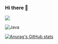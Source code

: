 ### Hi there 👋

<!--
**rinklove/rinklove** is a ✨ _special_ ✨ repository because its `README.md` (this file) appears on your GitHub profile.

Here are some ideas to get you started:

- 🔭 I’m currently working on ...
- 🌱 I’m currently learning ...
- 👯 I’m looking to collaborate on ...
- 🤔 I’m looking for help with ...
- 💬 Ask me about ...
- 📫 How to reach me: ...
- 😄 Pronouns: ...
- ⚡ Fun fact: ...
-->
<a href="https://hits.seeyoufarm.com"><img src="https://hits.seeyoufarm.com/api/count/incr/badge.svg?url=https%3A%2F%2Fgithub.com%2Fgjbae1212%2Fhit-counterhttps%3A%2F%2Fgithub.com%2Frinklove%2Frinklove.git&count_bg=%23489023&title_bg=%23555555&icon=&icon_color=%2326921F&title=hits&edge_flat=false"/></a>

![Java](https://img.shields.io/badge/Java-007396.svg?&style=for-the-badge&logo=Java&logoColor=white)
<!--![Spring Boot](https://img.shields.io/badge/Spring_Boot-#6DB33F.svg?&style=for-the-badge&logo=Spring_Boot&logoColor=white)-->


[![Anurag's GitHub stats](https://github-readme-stats.vercel.app/api?username=rinklove)](https://github.com/anuraghazra/github-readme-stats)
